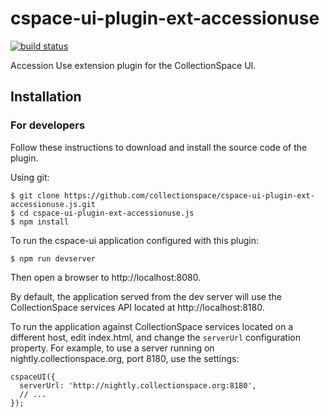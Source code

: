 # cspace-ui-plugin-ext-accessionuse

[![build status](https://travis-ci.org/collectionspace/cspace-ui-plugin-ext-accessionuse.js.svg?branch=master)](https://travis-ci.org/collectionspace/cspace-ui-plugin-ext-accessionuse.js)

Accession Use extension plugin for the CollectionSpace UI.

## Installation

### For developers

Follow these instructions to download and install the source code of the plugin.

Using git:

```
$ git clone https://github.com/collectionspace/cspace-ui-plugin-ext-accessionuse.js.git
$ cd cspace-ui-plugin-ext-accessionuse.js
$ npm install
```

To run the cspace-ui application configured with this plugin:

```
$ npm run devserver
```

Then open a browser to http://localhost:8080.

By default, the application served from the dev server will use the CollectionSpace services API
located at http://localhost:8180.

To run the application against CollectionSpace services located on a different host, edit
index.html, and change the `serverUrl` configuration property. For example, to use a server running
on nightly.collectionspace.org, port 8180, use the settings:

```
cspaceUI({
  serverUrl: 'http://nightly.collectionspace.org:8180',
  // ...
});
```
